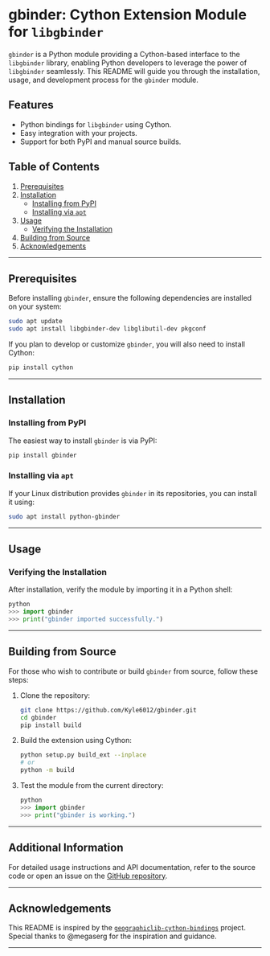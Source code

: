 # gbinder: Cython Extension Module for `libgbinder`

`gbinder` is a Python module providing a Cython-based interface to the `libgbinder` library, enabling Python developers to leverage the power of `libgbinder` seamlessly. This README will guide you through the installation, usage, and development process for the `gbinder` module.

## Features

- Python bindings for `libgbinder` using Cython.
- Easy integration with your projects.
- Support for both PyPI and manual source builds.

## Table of Contents

1. [Prerequisites](#prerequisites)
2. [Installation](#installation)
   - [Installing from PyPI](#installing-from-pypi)
   - [Installing via `apt`](#installing-via-apt)
3. [Usage](#usage)
   - [Verifying the Installation](#verifying-the-installation)
4. [Building from Source](#building-from-source)
5. [Acknowledgements](#acknowledgements)

---

## Prerequisites

Before installing `gbinder`, ensure the following dependencies are installed on your system:

```bash
sudo apt update
sudo apt install libgbinder-dev libglibutil-dev pkgconf
```

If you plan to develop or customize `gbinder`, you will also need to install Cython:

```bash
pip install cython
```

---

## Installation

### Installing from PyPI

The easiest way to install `gbinder` is via PyPI:

```bash
pip install gbinder
```

### Installing via `apt`

If your Linux distribution provides `gbinder` in its repositories, you can install it using:

```bash
sudo apt install python-gbinder
```

---

## Usage

### Verifying the Installation

After installation, verify the module by importing it in a Python shell:

```python
python
>>> import gbinder
>>> print("gbinder imported successfully.")
```

---

## Building from Source

For those who wish to contribute or build `gbinder` from source, follow these steps:

1. Clone the repository:

    ```bash
    git clone https://github.com/Kyle6012/gbinder.git
    cd gbinder
    pip install build
    ```

2. Build the extension using Cython:

    ```bash
    python setup.py build_ext --inplace 
	# or
    python -m build
    ```

3. Test the module from the current directory:

    ```python
    python
    >>> import gbinder
    >>> print("gbinder is working.")
    ```

---

## Additional Information

For detailed usage instructions and API documentation, refer to the source code or open an issue on the [GitHub repository](https://github.com/Kyle6012/gbinder).

---

## Acknowledgements

This README is inspired by the [`geographiclib-cython-bindings`](https://github.com/megaserg/geographiclib-cython-bindings) project. Special thanks to @megaserg for the inspiration and guidance.

---
